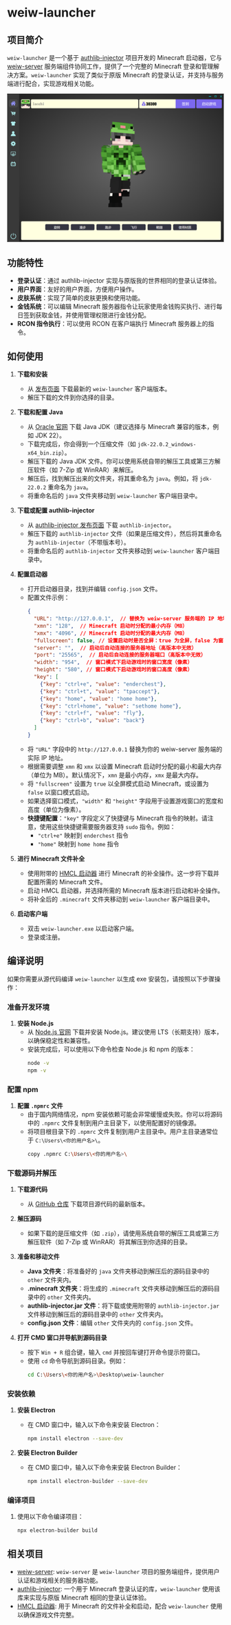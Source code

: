 # weiw-launcher

## 项目简介
`weiw-launcher` 是一个基于 [authlib-injector](https://github.com/yushijinhun/authlib-injector) 项目开发的 Minecraft 启动器，它与 [weiw-server](https://github.com/laozhi-1993/weiw-server) 服务端组件协同工作，提供了一个完整的 Minecraft 登录和管理解决方案。`weiw-launcher` 实现了类似于原版 Minecraft 的登录认证，并支持与服务端进行配合，实现游戏相关功能。

![ui](https://github.com/laozhi-1993/weiw-launcher/blob/main/ui.png)
## 功能特性
- **登录认证**：通过 authlib-injector 实现与原版我的世界相同的登录认证体验。
- **用户界面**：友好的用户界面，方便用户操作。
- **皮肤系统**：实现了简单的皮肤更换和使用功能。
- **金钱系统**：可以编辑 Minecraft 服务器指令让玩家使用金钱购买执行、进行每日签到获取金钱，并使用管理权限进行金钱分配。
- **RCON 指令执行**：可以使用 RCON 在客户端执行 Minecraft 服务器上的指令。

## 如何使用

1. **下载和安装**
   - 从 [发布页面](https://github.com/laozhi-1993/weiw-launcher/releases) 下载最新的 `weiw-launcher` 客户端版本。
   - 解压下载的文件到你选择的目录。

2. **下载和配置 Java**
   - 从 [Oracle 官网](https://www.oracle.com/cn/java/technologies/downloads/#jdk22-windows) 下载 Java JDK（建议选择与 Minecraft 兼容的版本，例如 JDK 22）。
   - 下载完成后，你会得到一个压缩文件（如 `jdk-22.0.2_windows-x64_bin.zip`）。
   - 解压下载的 Java JDK 文件。你可以使用系统自带的解压工具或第三方解压软件（如 7-Zip 或 WinRAR）来解压。
   - 解压后，找到解压出来的文件夹，将其重命名为 `java`。例如，将 `jdk-22.0.2` 重命名为 `java`。
   - 将重命名后的 `java` 文件夹移动到 `weiw-launcher` 客户端目录中。

3. **下载或配置 authlib-injector**
   - 从 [authlib-injector 发布页面](https://github.com/yushijinhun/authlib-injector/releases) 下载 `authlib-injector`。
   - 解压下载的 `authlib-injector` 文件（如果是压缩文件），然后将其重命名为 `authlib-injector`（不带版本号）。
   - 将重命名后的 `authlib-injector` 文件夹移动到 `weiw-launcher` 客户端目录中。

4. **配置启动器**
   - 打开启动器目录，找到并编辑 `config.json` 文件。
   - 配置文件示例：
     ```json
     {
       "URL": "http://127.0.0.1",  // 替换为 weiw-server 服务端的 IP 地址
       "xmn": "128",  // Minecraft 启动时分配的最小内存（MB）
       "xmx": "4096", // Minecraft 启动时分配的最大内存（MB）
       "fullscreen": false, // 设置启动时是否全屏：true 为全屏，false 为窗口模式
       "server": "",  // 启动后自动连接的服务器地址（高版本中无效）
       "port": "25565",  // 启动后自动连接的服务器端口（高版本中无效）
       "width": "954",  // 窗口模式下启动游戏时的窗口宽度（像素）
       "height": "580", // 窗口模式下启动游戏时的窗口高度（像素）
       "key": [
         {"key": "ctrl+e", "value": "enderchest"},
         {"key": "ctrl+t", "value": "tpaccept"},
         {"key": "home", "value": "home home"},
         {"key": "ctrl+home", "value": "sethome home"},
         {"key": "ctrl+f", "value": "fly"},
         {"key": "ctrl+b", "value": "back"}
       ]
     }
     ```
   - 将 `"URL"` 字段中的 `http://127.0.0.1` 替换为你的 weiw-server 服务端的实际 IP 地址。
   - 根据需要调整 `xmn` 和 `xmx` 以设置 Minecraft 启动时分配的最小和最大内存（单位为 MB）。默认情况下，`xmn` 是最小内存，`xmx` 是最大内存。
   - 将 `"fullscreen"` 设置为 `true` 以全屏模式启动 Minecraft，或设置为 `false` 以窗口模式启动。
   - 如果选择窗口模式，`"width"` 和 `"height"` 字段用于设置游戏窗口的宽度和高度（单位为像素）。
   - **快捷键配置**：`"key"` 字段定义了快捷键与 Minecraft 指令的映射。请注意，使用这些快捷键需要服务器支持 `sudo` 指令。例如：
     - `"ctrl+e"` 映射到 `enderchest` 指令
     - `"home"` 映射到 `home home` 指令

5. **进行 Minecraft 文件补全**
   - 使用附带的 [HMCL 启动器](https://github.com/HMCL-dev/HMCL) 进行 Minecraft 的补全操作。这一步将下载并配置所需的 Minecraft 文件。
   - 启动 HMCL 启动器，并选择所需的 Minecraft 版本进行启动和补全操作。
   - 将补全后的 `.minecraft` 文件夹移动到 `weiw-launcher` 客户端目录中。

6. **启动客户端**
   - 双击 `weiw-launcher.exe` 以启动客户端。
   - 登录或注册。

## 编译说明

如果你需要从源代码编译 `weiw-launcher` 以生成 exe 安装包，请按照以下步骤操作：

### 准备开发环境

1. **安装 Node.js**
   - 从 [Node.js 官网](https://nodejs.org/) 下载并安装 Node.js。建议使用 LTS（长期支持）版本，以确保稳定性和兼容性。
   - 安装完成后，可以使用以下命令检查 Node.js 和 npm 的版本：
     ```sh
     node -v
     npm -v
     ```

### 配置 npm

1. **配置 `.npmrc` 文件**
   - 由于国内网络情况，npm 安装依赖可能会非常缓慢或失败。你可以将源码中的 `.npmrc` 文件复制到用户主目录下，以使用配置好的镜像源。
   - 将项目根目录下的 `.npmrc` 文件复制到用户主目录中。用户主目录通常位于 `C:\Users\<你的用户名>\`。
     ```sh
     copy .npmrc C:\Users\<你的用户名>\
     ```

### 下载源码并解压

1. **下载源代码**
   - 从 [GitHub 仓库](https://github.com/laozhi-1993/weiw-launcher) 下载项目源代码的最新版本。

2. **解压源码**
   - 如果下载的是压缩文件（如 `.zip`），请使用系统自带的解压工具或第三方解压软件（如 7-Zip 或 WinRAR）将其解压到你选择的目录。

3. **准备和移动文件**
   - **Java 文件夹**：将准备好的 `java` 文件夹移动到解压后的源码目录中的 `other` 文件夹内。
   - **.minecraft 文件夹**：将生成的 `.minecraft` 文件夹移动到解压后的源码目录中的 `other` 文件夹内。
   - **authlib-injector.jar 文件**：将下载或使用附带的 `authlib-injector.jar` 文件移动到解压后的源码目录中的 `other` 文件夹内。
   - **config.json 文件**：编辑 `other` 文件夹内的 `config.json` 文件。

4. **打开 CMD 窗口并导航到源码目录**
   - 按下 `Win + R` 组合键，输入 `cmd` 并按回车键打开命令提示符窗口。
   - 使用 `cd` 命令导航到源码目录。例如：
     ```sh
     cd C:\Users\<你的用户名>\Desktop\weiw-launcher
     ```

### 安装依赖

1. **安装 Electron**
   - 在 CMD 窗口中，输入以下命令来安装 Electron：
     ```sh
     npm install electron --save-dev
     ```

2. **安装 Electron Builder**
   - 在 CMD 窗口中，输入以下命令来安装 Electron Builder：
     ```sh
     npm install electron-builder --save-dev
     ```

### 编译项目

1. 使用以下命令编译项目：
   ```sh
   npx electron-builder build
   ```

## 相关项目

- [weiw-server](https://github.com/laozhi-1993/weiw-server): `weiw-server` 是 `weiw-launcher` 项目的服务端组件，提供用户认证和游戏相关的服务器功能。
- [authlib-injector](https://github.com/yushijinhun/authlib-injector): 一个用于 Minecraft 登录认证的库，`weiw-launcher` 使用该库来实现与原版 Minecraft 相同的登录认证体验。
- [HMCL 启动器](https://github.com/HMCL-dev/HMCL): 用于 Minecraft 的文件补全和启动，配合 `weiw-launcher` 使用以确保游戏文件完整。
